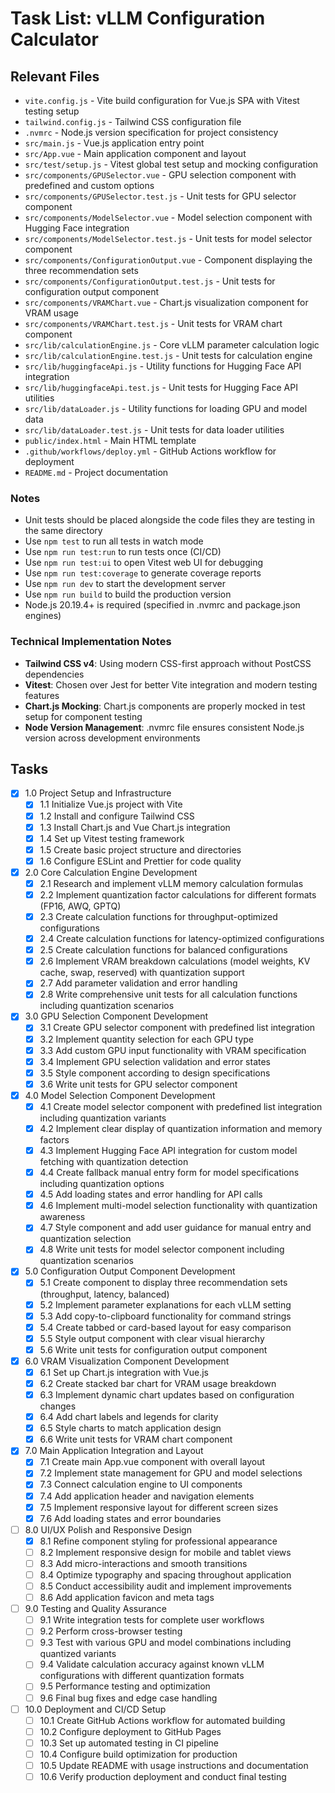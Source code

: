 # Task List: vLLM Configuration Calculator

## Relevant Files

- `vite.config.js` - Vite build configuration for Vue.js SPA with Vitest testing setup
- `tailwind.config.js` - Tailwind CSS configuration file
- `.nvmrc` - Node.js version specification for project consistency
- `src/main.js` - Vue.js application entry point
- `src/App.vue` - Main application component and layout
- `src/test/setup.js` - Vitest global test setup and mocking configuration
- `src/components/GPUSelector.vue` - GPU selection component with predefined and custom options
- `src/components/GPUSelector.test.js` - Unit tests for GPU selector component
- `src/components/ModelSelector.vue` - Model selection component with Hugging Face integration
- `src/components/ModelSelector.test.js` - Unit tests for model selector component
- `src/components/ConfigurationOutput.vue` - Component displaying the three recommendation sets
- `src/components/ConfigurationOutput.test.js` - Unit tests for configuration output component
- `src/components/VRAMChart.vue` - Chart.js visualization component for VRAM usage
- `src/components/VRAMChart.test.js` - Unit tests for VRAM chart component
- `src/lib/calculationEngine.js` - Core vLLM parameter calculation logic
- `src/lib/calculationEngine.test.js` - Unit tests for calculation engine
- `src/lib/huggingfaceApi.js` - Utility functions for Hugging Face API integration
- `src/lib/huggingfaceApi.test.js` - Unit tests for Hugging Face API utilities
- `src/lib/dataLoader.js` - Utility functions for loading GPU and model data
- `src/lib/dataLoader.test.js` - Unit tests for data loader utilities
- `public/index.html` - Main HTML template
- `.github/workflows/deploy.yml` - GitHub Actions workflow for deployment
- `README.md` - Project documentation

### Notes

- Unit tests should be placed alongside the code files they are testing in the same directory
- Use `npm test` to run all tests in watch mode
- Use `npm run test:run` to run tests once (CI/CD)
- Use `npm run test:ui` to open Vitest web UI for debugging
- Use `npm run test:coverage` to generate coverage reports
- Use `npm run dev` to start the development server
- Use `npm run build` to build the production version
- Node.js 20.19.4+ is required (specified in .nvmrc and package.json engines)

### Technical Implementation Notes

- **Tailwind CSS v4**: Using modern CSS-first approach without PostCSS dependencies
- **Vitest**: Chosen over Jest for better Vite integration and modern testing features
- **Chart.js Mocking**: Chart.js components are properly mocked in test setup for component testing
- **Node Version Management**: .nvmrc file ensures consistent Node.js version across development environments

## Tasks

- [x] 1.0 Project Setup and Infrastructure
  - [x] 1.1 Initialize Vue.js project with Vite
  - [x] 1.2 Install and configure Tailwind CSS
  - [x] 1.3 Install Chart.js and Vue Chart.js integration
  - [x] 1.4 Set up Vitest testing framework
  - [x] 1.5 Create basic project structure and directories
  - [x] 1.6 Configure ESLint and Prettier for code quality
- [x] 2.0 Core Calculation Engine Development
  - [x] 2.1 Research and implement vLLM memory calculation formulas
  - [x] 2.2 Implement quantization factor calculations for different formats (FP16, AWQ, GPTQ)
  - [x] 2.3 Create calculation functions for throughput-optimized configurations
  - [x] 2.4 Create calculation functions for latency-optimized configurations
  - [x] 2.5 Create calculation functions for balanced configurations
  - [x] 2.6 Implement VRAM breakdown calculations (model weights, KV cache, swap, reserved) with quantization support
  - [x] 2.7 Add parameter validation and error handling
  - [x] 2.8 Write comprehensive unit tests for all calculation functions including quantization scenarios
- [x] 3.0 GPU Selection Component Development
  - [x] 3.1 Create GPU selector component with predefined list integration
  - [x] 3.2 Implement quantity selection for each GPU type
  - [x] 3.3 Add custom GPU input functionality with VRAM specification
  - [x] 3.4 Implement GPU selection validation and error states
  - [x] 3.5 Style component according to design specifications
  - [x] 3.6 Write unit tests for GPU selector component
- [x] 4.0 Model Selection Component Development
  - [x] 4.1 Create model selector component with predefined list integration including quantization variants
  - [x] 4.2 Implement clear display of quantization information and memory factors
  - [x] 4.3 Implement Hugging Face API integration for custom model fetching with quantization detection
  - [x] 4.4 Create fallback manual entry form for model specifications including quantization options
  - [x] 4.5 Add loading states and error handling for API calls
  - [x] 4.6 Implement multi-model selection functionality with quantization awareness
  - [x] 4.7 Style component and add user guidance for manual entry and quantization selection
  - [x] 4.8 Write unit tests for model selector component including quantization scenarios
- [x] 5.0 Configuration Output Component Development
  - [x] 5.1 Create component to display three recommendation sets (throughput, latency, balanced)
  - [x] 5.2 Implement parameter explanations for each vLLM setting
  - [x] 5.3 Add copy-to-clipboard functionality for command strings
  - [x] 5.4 Create tabbed or card-based layout for easy comparison
  - [x] 5.5 Style output component with clear visual hierarchy
  - [x] 5.6 Write unit tests for configuration output component
- [x] 6.0 VRAM Visualization Component Development
  - [x] 6.1 Set up Chart.js integration with Vue.js
  - [x] 6.2 Create stacked bar chart for VRAM usage breakdown
  - [x] 6.3 Implement dynamic chart updates based on configuration changes
  - [x] 6.4 Add chart labels and legends for clarity
  - [x] 6.5 Style charts to match application design
  - [x] 6.6 Write unit tests for VRAM chart component
- [x] 7.0 Main Application Integration and Layout
  - [x] 7.1 Create main App.vue component with overall layout
  - [x] 7.2 Implement state management for GPU and model selections
  - [x] 7.3 Connect calculation engine to UI components
  - [x] 7.4 Add application header and navigation elements
  - [x] 7.5 Implement responsive layout for different screen sizes
  - [x] 7.6 Add loading states and error boundaries
- [ ] 8.0 UI/UX Polish and Responsive Design
  - [x] 8.1 Refine component styling for professional appearance
  - [ ] 8.2 Implement responsive design for mobile and tablet views
  - [ ] 8.3 Add micro-interactions and smooth transitions
  - [ ] 8.4 Optimize typography and spacing throughout application
  - [ ] 8.5 Conduct accessibility audit and implement improvements
  - [ ] 8.6 Add application favicon and meta tags
- [ ] 9.0 Testing and Quality Assurance
  - [ ] 9.1 Write integration tests for complete user workflows
  - [ ] 9.2 Perform cross-browser testing
  - [ ] 9.3 Test with various GPU and model combinations including quantized variants
  - [ ] 9.4 Validate calculation accuracy against known vLLM configurations with different quantization formats
  - [ ] 9.5 Performance testing and optimization
  - [ ] 9.6 Final bug fixes and edge case handling
- [ ] 10.0 Deployment and CI/CD Setup
  - [ ] 10.1 Create GitHub Actions workflow for automated building
  - [ ] 10.2 Configure deployment to GitHub Pages
  - [ ] 10.3 Set up automated testing in CI pipeline
  - [ ] 10.4 Configure build optimization for production
  - [ ] 10.5 Update README with usage instructions and documentation
  - [ ] 10.6 Verify production deployment and conduct final testing
